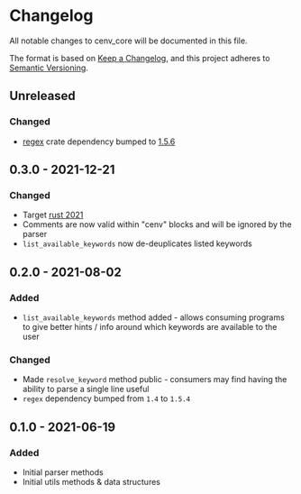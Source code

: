 # Changelog
All notable changes to cenv_core will be documented in this file.

The format is based on [Keep a Changelog](https://keepachangelog.com/en/1.0.0/),
and this project adheres to [Semantic Versioning](https://semver.org/spec/v2.0.0.html).

## Unreleased
### Changed
- [regex](https://crates.io/crates/regex) crate dependency bumped to [1.5.6](https://github.com/rust-lang/regex/blob/master/CHANGELOG.md#156-2022-05-20)

## 0.3.0 - 2021-12-21
### Changed
- Target [rust 2021](https://blog.rust-lang.org/2021/10/21/Rust-1.56.0.html#rust-2021)
- Comments are now valid within "cenv" blocks and will be ignored by the parser
- `list_available_keywords` now de-deuplicates listed keywords

## 0.2.0 - 2021-08-02
### Added
- `list_available_keywords` method added - allows consuming programs to give better hints / info around which keywords are available to the user

### Changed
- Made `resolve_keyword` method public - consumers may find having the ability to parse a single line useful
- `regex` dependency bumped from `1.4` to `1.5.4`

## 0.1.0 - 2021-06-19
### Added
- Initial parser methods
- Initial utils methods & data structures
